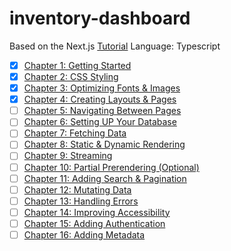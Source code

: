 # inventory-dashboard
Based on the Next.js [Tutorial](https://nextjs.org/learn/dashboard-app)
Language: Typescript

- [x] [Chapter 1: Getting Started](https://nextjs.org/learn/dashboard-app/getting-started)
- [x] [Chapter 2: CSS Styling](https://nextjs.org/learn/dashboard-app/css-styling)
- [x] [Chapter 3: Optimizing Fonts & Images](https://nextjs.org/learn/dashboard-app/optimizing-fonts-images)
- [x] [Chapter 4: Creating Layouts & Pages](https://nextjs.org/learn/dashboard-app/creating-layouts-and-pages)
- [ ] [Chapter 5: Navigating Between Pages](https://nextjs.org/learn/dashboard-app/navigating-between-pages)
- [ ] [Chapter 6: Setting UP Your Database](https://nextjs.org/learn/dashboard-app/setting-up-your-database)
- [ ] [Chapter 7: Fetching Data](https://nextjs.org/learn/dashboard-app/fetching-data)
- [ ] [Chapter 8: Static & Dynamic Rendering](https://nextjs.org/learn/dashboard-app/static-and-dynamic-rendering)
- [ ] [Chapter 9: Streaming](https://nextjs.org/learn/dashboard-app/streaming)
- [ ] [Chapter 10: Partial Prerendering (Optional)](https://nextjs.org/learn/dashboard-app/partial-prerendering)
- [ ] [Chapter 11: Adding Search & Pagination](https://nextjs.org/learn/dashboard-app/adding-search-and-pagination)
- [ ] [Chapter 12: Mutating Data](https://nextjs.org/learn/dashboard-app/mutating-data)
- [ ] [Chapter 13: Handling Errors](https://nextjs.org/learn/dashboard-app/error-handling)
- [ ] [Chapter 14: Improving Accessibility](https://nextjs.org/learn/dashboard-app/improving-accessibility)
- [ ] [Chapter 15: Adding Authentication](https://nextjs.org/learn/dashboard-app/adding-authentication)
- [ ] [Chapter 16: Adding Metadata](https://nextjs.org/learn/dashboard-app/adding-metadata)